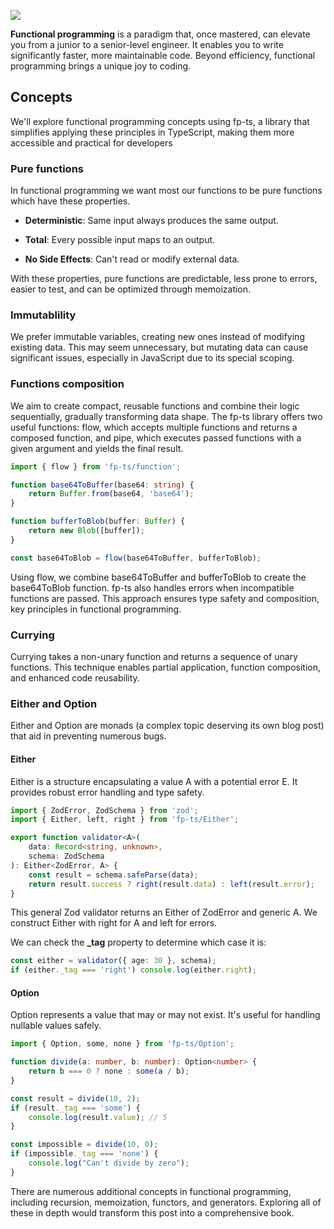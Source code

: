 ![](/images/fp.webp)

**Functional programming** is a paradigm that, once mastered, can elevate you from a junior to a senior-level engineer. It enables you to write significantly faster, more maintainable code. Beyond efficiency, functional programming brings a unique joy to coding.

## Concepts

We'll explore functional programming concepts using fp-ts, a library that simplifies applying these principles in TypeScript, making them more accessible and practical for developers

### Pure functions

In functional programming we want most our functions to be pure functions which have these properties.

- **Deterministic**: Same input always produces the same output.

- **Total**: Every possible input maps to an output.

- **No Side Effects**: Can't read or modify external data.

With these properties, pure functions are predictable, less prone to errors, easier to test, and can be optimized through memoization.

### Immutablility

We prefer immutable variables, creating new ones instead of modifying existing data. This may seem unnecessary, but mutating data can cause significant issues, especially in JavaScript due to its special scoping.

### Functions composition

We aim to create compact, reusable functions and combine their logic sequentially, gradually transforming data shape. The fp-ts library offers two useful functions: flow, which accepts multiple functions and returns a composed function, and pipe, which executes passed functions with a given argument and yields the final result.

```typescript
import { flow } from 'fp-ts/function';

function base64ToBuffer(base64: string) {
	return Buffer.from(base64, 'base64');
}

function bufferToBlob(buffer: Buffer) {
	return new Blob([buffer]);
}

const base64ToBlob = flow(base64ToBuffer, bufferToBlob);
```

Using flow, we combine base64ToBuffer and bufferToBlob to create the base64ToBlob function. fp-ts also handles errors when incompatible functions are passed. This approach ensures type safety and composition, key principles in functional programming.

### Currying

Currying takes a non-unary function and returns a sequence of unary functions. This technique enables partial application, function composition, and enhanced code reusability.

### Either and Option

Either and Option are monads (a complex topic deserving its own blog post) that aid in preventing numerous bugs.

#### Either

Either is a structure encapsulating a value A with a potential error E. It provides robust error handling and type safety.

```typescript
import { ZodError, ZodSchema } from 'zod';
import { Either, left, right } from 'fp-ts/Either';

export function validator<A>(
	data: Record<string, unknown>,
	schema: ZodSchema
): Either<ZodError, A> {
	const result = schema.safeParse(data);
	return result.success ? right(result.data) : left(result.error);
}
```

This general Zod validator returns an Either of ZodError and generic A. We construct Either with right for A and left for errors.

We can check the **\_tag** property to determine which case it is:

```typescript
const either = validator({ age: 30 }, schema);
if (either._tag === 'right') console.log(either.right);
```

#### Option

Option represents a value that may or may not exist. It's useful for handling nullable values safely.

```typescript
import { Option, some, none } from 'fp-ts/Option';

function divide(a: number, b: number): Option<number> {
	return b === 0 ? none : some(a / b);
}

const result = divide(10, 2);
if (result._tag === 'some') {
	console.log(result.value); // 5
}

const impossible = divide(10, 0);
if (impossible._tag === 'none') {
	console.log("Can't divide by zero");
}
```

There are numerous additional concepts in functional programming, including recursion, memoization, functors, and generators. Exploring all of these in depth would transform this post into a comprehensive book.
